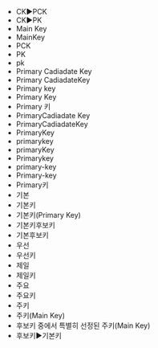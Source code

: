﻿- CK▶️PCK
- CK▶️PK
- Main Key
- MainKey
- PCK
- PK
- pk
- Primary Cadiadate Key
- Primary CadiadateKey
- Primary key
- Primary Key
- Primary 키
- PrimaryCadiadate Key
- PrimaryCadiadateKey
- PrimaryKey
- primarykey
- primaryKey
- Primarykey
- primary-key
- Primary-key
- Primary키
- 기본
- 기본키
- 기본키(Primary Key)
- 기본키후보키
- 기본후보키
- 우선
- 우선키
- 제일
- 제일키
- 주요
- 주요키
- 주키
- 주키(Main Key)
- 후보키 중에서 특별히 선정된 주키(Main Key)
- 후보키▶️기본키

